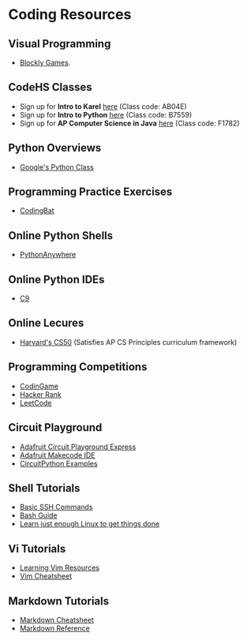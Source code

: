 # Coding Resources

## Visual Programming 
* [Blockly Games](https://blockly-games.appspot.com/?lang=en).

## CodeHS Classes
* Sign up for **Intro to Karel** [here](http://codehs.com/go/AB04E) (Class code: AB04E) 
* Sign up for **Intro to Python** [here](http://codehs.com/go/B7559) (Class code: B7559)
* Sign up for **AP Computer Science in Java** [here](http://codehs.com/go/F1782) (Class code: F1782) 

## Python Overviews
* [Google's Python Class](https://developers.google.com/edu/python/)

## Programming Practice Exercises
* [CodingBat](http://codingbat.com/python)

## Online Python Shells
* [PythonAnywhere](https://www.pythonanywhere.com)

## Online Python IDEs
* [C9](https://c9.io)

## Online Lecures
* [Harvard's CS50](https://ap.cs50.net) (Satisfies AP CS Principles curriculum framework)

## Programming Competitions
* [CodinGame](https://www.codingame.com)
* [Hacker Rank](https://www.hackerrank.com)
* [LeetCode](https://leetcode.com)

## Circuit Playground
* [Adafruit Circuit Playground Express](https://www.adafruit.com/product/3333)
* [Adafruit Makecode IDE](https://makecode.adafruit.com)
* [CircuitPython Examples](https://github.com/athenian-robotics/circuitpython-examples)

## Shell Tutorials
* [Basic SSH Commands](https://www.hostinger.com/tutorials/ssh/basic-ssh-commands)
* [Bash Guide](https://github.com/Idnan/bash-guide)
* [Learn just enough Linux to get things done](http://alexpetralia.com/posts/2017/6/26/learning-linux-bash-to-get-things-done)

## Vi Tutorials
* [Learning Vim Resources](https://medium.freecodecamp.org/vim-isnt-that-scary-here-are-5-free-resources-you-can-use-to-learn-it-ab78f5726f8d)
* [Vim Cheatsheet](http://vimsheet.com)

## Markdown Tutorials
* [Markdown Cheatsheet](https://github.com/adam-p/markdown-here/wiki/Markdown-Cheatsheet)
* [Markdown Reference](https://www.data-blogger.com/2017/11/24/markdown-reference/)